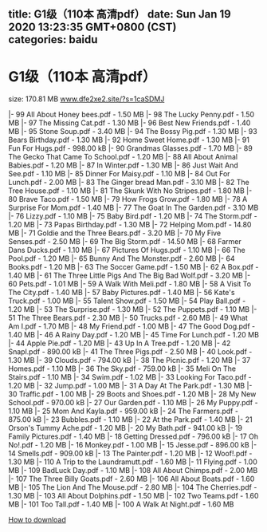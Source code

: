 
title: G1级（110本 高清pdf）
date: Sun Jan 19 2020 13:23:35 GMT+0800 (CST)    
categories: baidu
---

# G1级（110本 高清pdf）
size: 170.81 MB
 www.dfe2xe2.site/?s=1caSDMJ
 
|- 99 All About Honey bees.pdf - 1.50 MB
|- 98 The Lucky Penny.pdf - 1.50 MB
|- 97 The Missing Cat.pdf - 1.30 MB
|- 96 Best New Friends.pdf - 1.40 MB
|- 95 Stone Soup.pdf - 3.40 MB
|- 94 The Bossy Pig.pdf - 1.30 MB
|- 93 Bears Birthday.pdf - 1.30 MB
|- 92 Home Sweet Home.pdf - 1.30 MB
|- 91 Fun For Hugs.pdf - 998.00 kB
|- 90 Grandmas Glasses.pdf - 1.70 MB
|- 89 The Gecko That Came To School.pdf - 1.20 MB
|- 88 All About Animal Babies.pdf - 1.20 MB
|- 87 In Winter.pdf - 1.30 MB
|- 86 Just Wait And See.pdf - 1.10 MB
|- 85 Dinner For Maisy.pdf - 1.10 MB
|- 84 Out For Lunch.pdf - 2.00 MB
|- 83 The Ginger bread Man.pdf - 3.10 MB
|- 82 The Tree House.pdf - 1.10 MB
|- 81 The Skunk With No Stripes.pdf - 1.80 MB
|- 80 Brave Taco.pdf - 1.50 MB
|- 79 How Frogs Grow.pdf - 1.80 MB
|- 78 A Surprise For Mom.pdf - 1.40 MB
|- 77 The Goat In The Garden.pdf - 3.10 MB
|- 76 Lizzy.pdf - 1.10 MB
|- 75 Baby Bird.pdf - 1.20 MB
|- 74 The Storm.pdf - 1.20 MB
|- 73 Papas Birthday.pdf - 1.30 MB
|- 72 Helping Mom.pdf - 14.80 MB
|- 71 Goldie and the Three Bears.pdf - 3.20 MB
|- 70 My Five Senses.pdf - 2.50 MB
|- 69 The Big Storm.pdf - 14.50 MB
|- 68 Farmer Dans Ducks.pdf - 1.10 MB
|- 67 Pictures Of Hugs.pdf - 1.10 MB
|- 66 The Pool.pdf - 1.20 MB
|- 65 Bunny And The Monster.pdf - 2.60 MB
|- 64 Books.pdf - 1.20 MB
|- 63 The Soccer Game.pdf - 1.50 MB
|- 62 A Box.pdf - 1.40 MB
|- 61 The Three Little Pigs And The Big Bad Wolf.pdf - 3.20 MB
|- 60 Pets.pdf - 1.01 MB
|- 59 A Walk With Meli.pdf - 1.80 MB
|- 58 A Visit To The City.pdf - 1.40 MB
|- 57 Baby Pictures.pdf - 1.40 MB
|- 56 Kate's Truck.pdf - 1.00 MB
|- 55 Talent Show.pdf - 1.50 MB
|- 54 Play Ball.pdf - 1.20 MB
|- 53 The Surprise.pdf - 1.30 MB
|- 52 The Puppets.pdf - 1.10 MB
|- 51 The Three Bears.pdf - 2.30 MB
|- 50 Trucks.pdf - 2.60 MB
|- 49 What Am I.pdf - 1.70 MB
|- 48 My Friend.pdf - 1.00 MB
|- 47 The Good Dog.pdf - 1.40 MB
|- 46 A Rainy Day.pdf - 1.20 MB
|- 45 Time For Lunch.pdf - 1.20 MB
|- 44 Apple Pie.pdf - 1.20 MB
|- 43 Up In A Tree.pdf - 1.20 MB
|- 42 Snapl.pdf - 890.00 kB
|- 41 The Three Pigs.pdf - 2.50 MB
|- 40 Look.pdf - 1.30 MB
|- 39 Clouds.pdf - 794.00 kB
|- 38 The Picnic.pdf - 1.20 MB
|- 37 Homes.pdf - 1.10 MB
|- 36 The Sky.pdf - 759.00 kB
|- 35 Meli On The Stairs.pdf - 1.10 MB
|- 34 Swim.pdf - 1.02 MB
|- 33 Looking For Taco.pdf - 1.20 MB
|- 32 Jump.pdf - 1.00 MB
|- 31 A Day At The Park.pdf - 1.30 MB
|- 30 Traffic.pdf - 1.00 MB
|- 29 Boots and Shoes.pdf - 1.20 MB
|- 28 My New School.pdf - 970.00 kB
|- 27 Our Garden.pdf - 1.10 MB
|- 26 My Puppy.pdf - 1.10 MB
|- 25 Mom And Kayla.pdf - 959.00 kB
|- 24 The Farmers.pdf - 875.00 kB
|- 23 Bubbles.pdf - 1.10 MB
|- 22 At the Park.pdf - 1.40 MB
|- 21 Orson's Tummy Ache.pdf - 1.20 MB
|- 20 My Bath.pdf - 941.00 kB
|- 19 Family Pictures.pdf - 1.40 MB
|- 18 Getting Dressed.pdf - 796.00 kB
|- 17 Oh No!.pdf - 1.20 MB
|- 16 Monkey.pdf - 1.00 MB
|- 15 Jesse.pdf - 896.00 kB
|- 14 Smells.pdf - 909.00 kB
|- 13 The Painter.pdf - 1.20 MB
|- 12 Woof!.pdf - 1.30 MB
|- 110 A Trip to the Laundramutt.pdf - 1.60 MB
|- 11 Flying.pdf - 1.00 MB
|- 109 BadLuck Day.pdf - 1.10 MB
|- 108 All About Chimps.pdf - 2.00 MB
|- 107 The Three Billy Goats.pdf - 2.60 MB
|- 106 All About Boats.pdf - 1.60 MB
|- 105 The Lion And The Mouse.pdf - 2.80 MB
|- 104 The Cherries.pdf - 1.30 MB
|- 103 All About Dolphins.pdf - 1.50 MB
|- 102 Two Teams.pdf - 1.60 MB
|- 101 Too Tall.pdf - 1.40 MB
|- 100 A Walk At Night.pdf - 1.60 MB

[How to download](https://bpcam.bemobtrk.com/go/2ceec3aa-1ca2-46d6-b9ff-aaa5c184517c?jno=938)